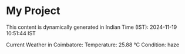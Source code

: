 # My Project

This content is dynamically generated in Indian Time (IST): 2024-11-19 10:51:44 IST


Current Weather in Coimbatore:
Temperature: 25.88 °C
Condition: haze
